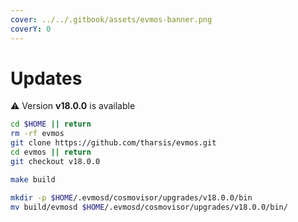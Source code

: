 ```yaml
---
cover: ../../.gitbook/assets/evmos-banner.png
coverY: 0
---
```


# Updates

⚠️ Version **v18.0.0** is available

```bash
cd $HOME || return
rm -rf evmos
git clone https://github.com/tharsis/evmos.git
cd evmos || return
git checkout v18.0.0

make build

mkdir -p $HOME/.evmosd/cosmovisor/upgrades/v18.0.0/bin
mv build/evmosd $HOME/.evmosd/cosmovisor/upgrades/v18.0.0/bin/
```
